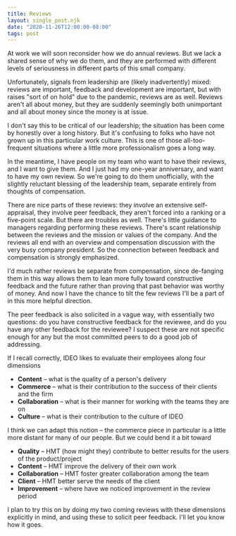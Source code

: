 ```yaml
---
title: Reviews
layout: single_post.njk
date: "2020-11-26T12:00:00-08:00"
tags: post
---
```

At work we will soon reconsider how we do annual reviews. But we lack a shared sense of why we do them, and they are performed with different levels of seriousness in different parts of this small company.

Unfortunately, signals from leadership are (likely inadvertently) mixed: reviews are important, feedback and development are important, but with raises "sort of on hold" due to the pandemic, reviews are as well. Reviews aren't all about money, but they are suddenly seemingly both unimportant and all about money since the money is at issue.

I don't say this to be critical of our leadership; the situation has been come by honestly over a long history. But it's confusing to folks who have not grown up in this particular work culture. This is one of those all-too-frequent situations where a little more professionalism goes a long way.

In the meantime, I have people on my team who want to have their reviews, and I want to give them. And I just had my one-year anniversary, and want to have my own review. So we're going to do them unofficially, with the slightly reluctant blessing of the leadership team, separate entirely from thoughts of compensation.

There are nice parts of these reviews: they involve an extensive self-appraisal, they involve peer feedback, they aren't forced into a ranking or a five-point scale. But there are troubles as well. There's little guidance to managers regarding performing these reviews. There's scant relationship between the reviews and the mission or values of the company. And the reviews all end with an overview and compensation discussion with the very busy company president. So the connection between feedback and compensation is strongly emphasized.

I'd much rather reviews be separate from compensation, since de-fanging them in this way allows them to lean more fully toward constructive feedback and the future rather than proving that past behavior was worthy of money. And now I have the chance to tilt the few reviews I'll be a part of in this more helpful direction.

The peer feedback is also solicited in a vague way, with essentially two questions: do you have constructive feedback for the reviewee, and do you have any other feedback for the reviewee? I suspect these are not specific enough for any but the most committed peers to do a good job of addressing.

If I recall correctly, IDEO likes to evaluate their employees along four dimensions
- **Content** – what is the quality of a person's delivery
- **Commerce** – what is their contribution to the success of their clients and the firm
- **Collaboration** – what is their manner for working with the teams they are on
- **Culture** – what is their contribution to the culture of IDEO

I think we can adapt this notion – the commerce piece in particular is a little more distant for many of our people. But we could bend it a bit toward
- **Quality** – HMT (how might they) contribute to better results for the users of the product/project
- **Content** – HMT improve the delivery of their own work
- **Collaboration** – HMT foster greater collaboration among the team
- **Client** – HMT better serve the needs of the client
- **Improvement** – where have we noticed improvement in the review period

I plan to try this on by doing my two coming reviews with these dimensions explicitly in mind, and using these to solicit peer feedback. I'll let you know how it goes.
